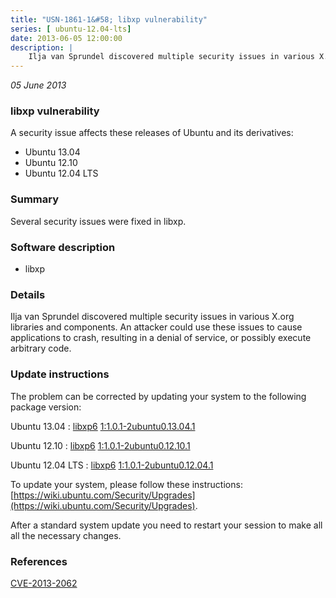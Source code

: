 ```yaml
---
title: "USN-1861-1&#58; libxp vulnerability"
series: [ ubuntu-12.04-lts]
date: 2013-06-05 12:00:00
description: |
    Ilja van Sprundel discovered multiple security issues in various X.org libraries and components. An attacker could use these issues to cause applications to crash, resulting in a denial of service, or possibly execute arbitrary code. 
--- 
```

 
 

*05 June 2013*

### libxp vulnerability

A security issue affects these releases of Ubuntu and its derivatives:

* Ubuntu 13.04
* Ubuntu 12.10
* Ubuntu 12.04 LTS

### Summary

Several security issues were fixed in libxp. 

### Software description

* libxp 

### Details

Ilja van Sprundel discovered multiple security issues in various X.org libraries and components. An attacker could use these issues to cause applications to crash, resulting in a denial of service, or possibly execute arbitrary code. 

### Update instructions

The problem can be corrected by updating your system to the following package version:

Ubuntu 13.04
 : [libxp6](https://launchpad.net/ubuntu/+source/libxp) <span> [1:1.0.1-2ubuntu0.13.04.1](https://launchpad.net/ubuntu/+source/libxp/1:1.0.1-2ubuntu0.13.04.1) </span> 

Ubuntu 12.10
 : [libxp6](https://launchpad.net/ubuntu/+source/libxp) <span> [1:1.0.1-2ubuntu0.12.10.1](https://launchpad.net/ubuntu/+source/libxp/1:1.0.1-2ubuntu0.12.10.1) </span> 

Ubuntu 12.04 LTS
 : [libxp6](https://launchpad.net/ubuntu/+source/libxp) <span> [1:1.0.1-2ubuntu0.12.04.1](https://launchpad.net/ubuntu/+source/libxp/1:1.0.1-2ubuntu0.12.04.1) </span> 

To update your system, please follow these instructions: [https://wiki.ubuntu.com/Security/Upgrades](https://wiki.ubuntu.com/Security/Upgrades).

After a standard system update you need to restart your session to make all all the necessary changes. 

### References

 
 [CVE-2013-2062](http://people.ubuntu.com/~ubuntu-security/cve/CVE-2013-2062)
 

